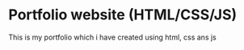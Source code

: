 # Portfolio website (HTML/CSS/JS)
This is my portfolio  which i have created using html, css ans js
